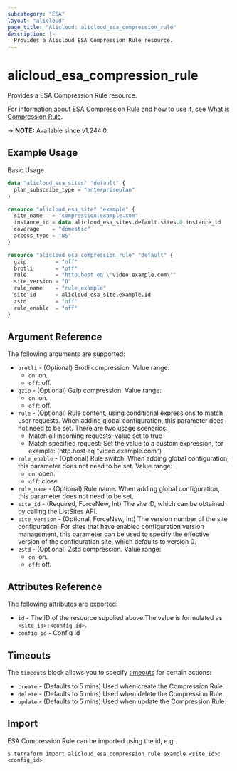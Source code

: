 ```yaml
---
subcategory: "ESA"
layout: "alicloud"
page_title: "Alicloud: alicloud_esa_compression_rule"
description: |-
  Provides a Alicloud ESA Compression Rule resource.
---
```


# alicloud_esa_compression_rule

Provides a ESA Compression Rule resource.



For information about ESA Compression Rule and how to use it, see [What is Compression Rule](https://next.api.alibabacloud.com/document/ESA/2024-09-10/CreateCompressionRule).

-> **NOTE:** Available since v1.244.0.

## Example Usage

Basic Usage

```terraform
data "alicloud_esa_sites" "default" {
  plan_subscribe_type = "enterpriseplan"
}

resource "alicloud_esa_site" "example" {
  site_name   = "compression.example.com"
  instance_id = data.alicloud_esa_sites.default.sites.0.instance_id
  coverage    = "domestic"
  access_type = "NS"
}

resource "alicloud_esa_compression_rule" "default" {
  gzip         = "off"
  brotli       = "off"
  rule         = "http.host eq \"video.example.com\""
  site_version = "0"
  rule_name    = "rule_example"
  site_id      = alicloud_esa_site.example.id
  zstd         = "off"
  rule_enable  = "off"
}
```

## Argument Reference

The following arguments are supported:
* `brotli` - (Optional) Brotli compression. Value range:
  - `on`: on.
  - `off`: off.
* `gzip` - (Optional) Gzip compression. Value range:
  - `on`: on.
  - `off`: off.
* `rule` - (Optional) Rule content, using conditional expressions to match user requests. When adding global configuration, this parameter does not need to be set. There are two usage scenarios:
  - Match all incoming requests: value set to true
  - Match specified request: Set the value to a custom expression, for example: (http.host eq \"video.example.com\")
* `rule_enable` - (Optional) Rule switch. When adding global configuration, this parameter does not need to be set. Value range:
  - `on`: open.
  - `off`: close
* `rule_name` - (Optional) Rule name. When adding global configuration, this parameter does not need to be set.
* `site_id` - (Required, ForceNew, Int) The site ID, which can be obtained by calling the ListSites API.
* `site_version` - (Optional, ForceNew, Int) The version number of the site configuration. For sites that have enabled configuration version management, this parameter can be used to specify the effective version of the configuration site, which defaults to version 0.
* `zstd` - (Optional) Zstd compression. Value range:
  - `on`: on.
  - `off`: off.

## Attributes Reference

The following attributes are exported:
* `id` - The ID of the resource supplied above.The value is formulated as `<site_id>:<config_id>`.
* `config_id` - Config Id

## Timeouts

The `timeouts` block allows you to specify [timeouts](https://www.terraform.io/docs/configuration-0-11/resources.html#timeouts) for certain actions:
* `create` - (Defaults to 5 mins) Used when create the Compression Rule.
* `delete` - (Defaults to 5 mins) Used when delete the Compression Rule.
* `update` - (Defaults to 5 mins) Used when update the Compression Rule.

## Import

ESA Compression Rule can be imported using the id, e.g.

```shell
$ terraform import alicloud_esa_compression_rule.example <site_id>:<config_id>
```